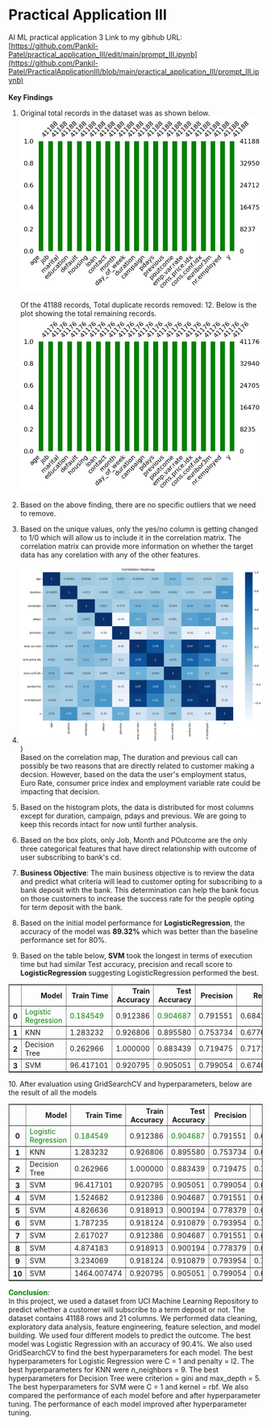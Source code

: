 # Practical Application III
AI ML practical application 3
Link to my gibhub URL: [https://github.com/Pankil-Patel/practical_application_III/edit/main/prompt_III.ipynb](https://github.com/Pankil-Patel/PracticalApplicationIII/blob/main/practical_application_III/prompt_III.ipynb)
<br/><br/><b>Key Findings</b>
1. Original total records in the dataset was as shown below.
![alt text](https://github.com/Pankil-Patel/PracticalApplicationIII/blob/main/practical_application_III/images/1_totalrecords_eachcolumn.png?raw=true)

   Of the 41188 records, Total duplicate records removed: 12. Below is the plot showing the total remaining records.
 ![alt text](https://github.com/Pankil-Patel/PracticalApplicationIII/blob/main/practical_application_III/images/2_totalrecords_afterremovingduplicates.png?raw=true)
2. Based on the above finding, there are no specific outliers that we need to remove.
3. Based on the unique values, only the yes/no column is getting changed to 1/0 which will allow us to include it in the correlation matrix. The correlation matrix can provide more information on whether the target data has any corelation with any of the other features.
4.  ![alt text](https://github.com/Pankil-Patel/PracticalApplicationIII/blob/main/practical_application_III/images/3_correlationmatrix.png?raw=true))
<br/>Based on the correlation map, The duration and previous call can possibly be two reasons that are directly related to customer making a decsion. However, based on the data the user's employment status, Euro Rate, consumer price index and employment variable rate could be impacting that decision. 
5. Based on the histogram plots, the data is distributed for most columns except for duration, campaign, pdays and previous. We are going to keep this records intact for now until further analysis.
6. Based on the box plots, only Job, Month and POutcome are the only three categorical features that have direct relationship with outcome of user subscribing to bank's cd.
7. <b>Business Objective</b>: The main business objective is to review the data and predict what criteria will lead to customer opting for subscribing to a bank deposit with the bank. This determination can help the bank focus on those customers to increase the success rate for the people opting for term deposit with the bank.
8. Based on the initial model performance for <b>LogisticRegression</b>, the accuracy of the model was <b>89.32%</b> which was better than the baseline performance set for 80%.
9. Based on the table below, <b>SVM</b> took the longest in terms of execution time but had similar Test accuracy, precision and recall score to <b>LogisticRegression</b> suggesting LogisticRegression performed the best. 
<div>

<table border="1" class="dataframe">
  <thead>
    <tr style="text-align: right;">
      <th></th>
      <th>Model</th>
      <th>Train Time</th>
      <th>Train Accuracy</th>
      <th>Test Accuracy</th>
      <th>Precision</th>
      <th>Recall</th>
      <th>F1-Score</th>
      <th>ROC-AUC</th>
    </tr>
  </thead>
  <tbody>
    <tr>
      <th>0</th>
      <td><font color="green">Logistic Regression</font></td>
      <td><font color="green">0.184549</font></td>
      <td>0.912386</td>
      <td><font color="green">0.904687</font></td>
      <td>0.791551</td>
      <td>0.684107</td>
      <td>0.720955</td>
      <td>0.684107</td>
    </tr>
    <tr>
      <th>1</th>
      <td>KNN</td>
      <td>1.283232</td>
      <td>0.926806</td>
      <td>0.895580</td>
      <td>0.753734</td>
      <td>0.677607</td>
      <td>0.705939</td>
      <td>0.677607</td>
    </tr>
    <tr>
      <th>2</th>
      <td>Decision Tree</td>
      <td>0.262966</td>
      <td>1.000000</td>
      <td>0.883439</td>
      <td>0.719475</td>
      <td>0.717120</td>
      <td>0.718287</td>
      <td>0.717120</td>
    </tr>
    <tr>
      <th>3</th>
      <td>SVM</td>
      <td>96.417101</td>
      <td>0.920795</td>
      <td>0.905051</td>
      <td>0.799054</td>
      <td>0.674053</td>
      <td>0.713904</td>
      <td>0.674053</td>
    </tr>
  </tbody>
</table>
</div>
10. After evaluation using GridSearchCV and hyperparameters, below are the result of all the models<div>
<table border="1" class="dataframe">
  <thead>
    <tr style="text-align: right;">
      <th></th>
      <th>Model</th>
      <th>Train Time</th>
      <th>Train Accuracy</th>
      <th>Test Accuracy</th>
      <th>Precision</th>
      <th>Recall</th>
      <th>F1-Score</th>
      <th>ROC-AUC</th>
    </tr>
  </thead>
  <tbody>
    <tr>
      <th>0</th>
      <td><font color="green">Logistic Regression</font></td>
      <td><font color="green">0.184549</font></td>
      <td>0.912386</td>
      <td><font color="green">0.904687</font></td>
      <td>0.791551</td>
      <td>0.684107</td>
      <td>0.720955</td>
      <td>0.684107</td>
    </tr>
    <tr>
      <th>1</th>
      <td>KNN</td>
      <td>1.283232</td>
      <td>0.926806</td>
      <td>0.895580</td>
      <td>0.753734</td>
      <td>0.677607</td>
      <td>0.705939</td>
      <td>0.677607</td>
    </tr>
    <tr>
      <th>2</th>
      <td>Decision Tree</td>
      <td>0.262966</td>
      <td>1.000000</td>
      <td>0.883439</td>
      <td>0.719475</td>
      <td>0.717120</td>
      <td>0.718287</td>
      <td>0.717120</td>
    </tr>
    <tr>
      <th>3</th>
      <td>SVM</td>
      <td>96.417101</td>
      <td>0.920795</td>
      <td>0.905051</td>
      <td>0.799054</td>
      <td>0.674053</td>
      <td>0.713904</td>
      <td>0.674053</td>
    </tr>
    <tr>
      <th>4</th>
      <td>SVM</td>
      <td>1.524682</td>
      <td>0.912386</td>
      <td>0.904687</td>
      <td>0.791551</td>
      <td>0.684107</td>
      <td>0.720955</td>
      <td>0.684107</td>
    </tr>
    <tr>
      <th>5</th>
      <td>SVM</td>
      <td>4.826636</td>
      <td>0.918913</td>
      <td>0.900194</td>
      <td>0.778379</td>
      <td>0.663716</td>
      <td>0.700345</td>
      <td>0.663716</td>
    </tr>
    <tr>
      <th>6</th>
      <td>SVM</td>
      <td>1.787235</td>
      <td>0.918124</td>
      <td>0.910879</td>
      <td>0.793954</td>
      <td>0.746504</td>
      <td>0.767230</td>
      <td>0.746504</td>
    </tr>
    <tr>
      <th>7</th>
      <td>SVM</td>
      <td>2.617027</td>
      <td>0.912386</td>
      <td>0.904687</td>
      <td>0.791551</td>
      <td>0.684107</td>
      <td>0.720955</td>
      <td>0.684107</td>
    </tr>
    <tr>
      <th>8</th>
      <td>SVM</td>
      <td>4.874183</td>
      <td>0.918913</td>
      <td>0.900194</td>
      <td>0.778379</td>
      <td>0.663716</td>
      <td>0.700345</td>
      <td>0.663716</td>
    </tr>
    <tr>
      <th>9</th>
      <td>SVM</td>
      <td>3.234069</td>
      <td>0.918124</td>
      <td>0.910879</td>
      <td>0.793954</td>
      <td>0.746504</td>
      <td>0.767230</td>
      <td>0.746504</td>
    </tr>
    <tr>
      <th>10</th>
      <td>SVM</td>
      <td>1464.007474</td>
      <td>0.920795</td>
      <td>0.905051</td>
      <td>0.799054</td>
      <td>0.674053</td>
      <td>0.713904</td>
      <td>0.674053</td>
    </tr>
  </tbody>
</table>
</div>
<b><font color="green">Conclusion</font></b>:<br/> In this project, we used a dataset from UCI Machine Learning Repository to predict whether a customer will subscribe to a term deposit or not. The dataset contains 41188 rows and 21 columns. We performed data cleaning, exploratory data analysis, feature engineering, feature selection, and model building. We used four different models to predict the outcome. The best model was Logistic Regression with an accuracy of 90.4%. We also used GridSearchCV to find the best hyperparameters for each model. The best hyperparameters for Logistic Regression were C = 1 and penalty = l2. The best hyperparameters for KNN were n_neighbors = 9. The best hyperparameters for Decision Tree were criterion = gini and max_depth = 5. The best hyperparameters for SVM were C = 1 and kernel = rbf. We also compared the performance of each model before and after hyperparameter tuning. The performance of each model improved after hyperparameter tuning. 
